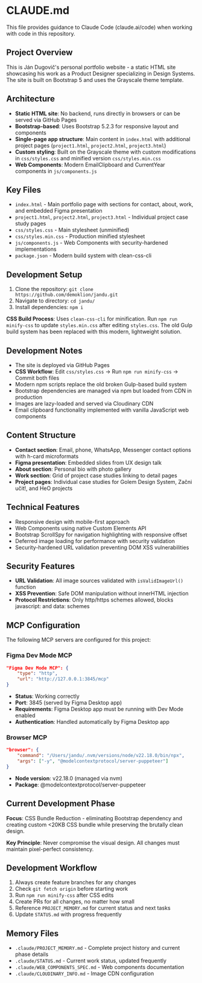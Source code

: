 # CLAUDE.md

This file provides guidance to Claude Code (claude.ai/code) when working with code in this repository.

## Project Overview

This is Ján Dugovič's personal portfolio website - a static HTML site showcasing his work as a Product Designer specializing in Design Systems. The site is built on Bootstrap 5 and uses the Grayscale theme template.

## Architecture

- **Static HTML site**: No backend, runs directly in browsers or can be served via GitHub Pages
- **Bootstrap-based**: Uses Bootstrap 5.2.3 for responsive layout and components
- **Single-page app structure**: Main content in `index.html` with additional project pages (`project1.html`, `project2.html`, `project3.html`)
- **Custom styling**: Built on the Grayscale theme with custom modifications in `css/styles.css` and minified version `css/styles.min.css`
- **Web Components**: Modern EmailClipboard and CurrentYear components in `js/components.js`

## Key Files

- `index.html` - Main portfolio page with sections for contact, about, work, and embedded Figma presentation
- `project1.html`, `project2.html`, `project3.html` - Individual project case study pages  
- `css/styles.css` - Main stylesheet (unminified)
- `css/styles.min.css` - Production minified stylesheet
- `js/components.js` - Web Components with security-hardened implementations
- `package.json` - Modern build system with clean-css-cli

## Development Setup

1. Clone the repository: `git clone https://github.com/demoklion/jandu.git`
2. Navigate to directory: `cd jandu/`
3. Install dependencies: `npm i`

**CSS Build Process**: Uses `clean-css-cli` for minification. Run `npm run minify-css` to update `styles.min.css` after editing `styles.css`. The old Gulp build system has been replaced with this modern, lightweight solution.

## Development Notes

- The site is deployed via GitHub Pages
- **CSS Workflow**: Edit `css/styles.css` → Run `npm run minify-css` → Commit both files
- Modern npm scripts replace the old broken Gulp-based build system
- Bootstrap dependencies are managed via npm but loaded from CDN in production  
- Images are lazy-loaded and served via Cloudinary CDN
- Email clipboard functionality implemented with vanilla JavaScript web components

## Content Structure

- **Contact section**: Email, phone, WhatsApp, Messenger contact options with h-card microformats
- **Figma presentation**: Embedded slides from UX design talk
- **About section**: Personal bio with photo gallery  
- **Work section**: Grid of project case studies linking to detail pages
- **Project pages**: Individual case studies for Golem Design System, Začni učit!, and HeO projects

## Technical Features

- Responsive design with mobile-first approach
- Web Components using native Custom Elements API
- Bootstrap ScrollSpy for navigation highlighting with responsive offset
- Deferred image loading for performance with security validation
- Security-hardened URL validation preventing DOM XSS vulnerabilities

## Security Features

- **URL Validation**: All image sources validated with `isValidImageUrl()` function
- **XSS Prevention**: Safe DOM manipulation without innerHTML injection
- **Protocol Restrictions**: Only http/https schemes allowed, blocks javascript: and data: schemes

## MCP Configuration

The following MCP servers are configured for this project:

### Figma Dev Mode MCP
```json
"Figma Dev Mode MCP": {
    "type": "http", 
    "url": "http://127.0.0.1:3845/mcp"
}
```
- **Status**: Working correctly
- **Port**: 3845 (served by Figma Desktop app)
- **Requirements**: Figma Desktop app must be running with Dev Mode enabled
- **Authentication**: Handled automatically by Figma Desktop app

### Browser MCP  
```json
"browser": {
    "command": "/Users/jandu/.nvm/versions/node/v22.18.0/bin/npx",
    "args": ["-y", "@modelcontextprotocol/server-puppeteer"]
}
```
- **Node version**: v22.18.0 (managed via nvm)
- **Package**: @modelcontextprotocol/server-puppeteer

## Current Development Phase

**Focus**: CSS Bundle Reduction - eliminating Bootstrap dependency and creating custom <20KB CSS bundle while preserving the brutally clean design.

**Key Principle**: Never compromise the visual design. All changes must maintain pixel-perfect consistency.

## Development Workflow

1. Always create feature branches for any changes
2. Check `git fetch origin` before starting work
3. Run `npm run minify-css` after CSS edits  
4. Create PRs for all changes, no matter how small
5. Reference `PROJECT_MEMORY.md` for current status and next tasks
6. Update `STATUS.md` with progress frequently

## Memory Files
- `.claude/PROJECT_MEMORY.md` - Complete project history and current phase details
- `.claude/STATUS.md` - Current work status, updated frequently  
- `.claude/WEB_COMPONENTS_SPEC.md` - Web components documentation
- `.claude/CLOUDINARY_INFO.md` - Image CDN configuration